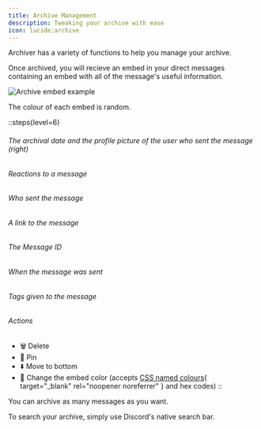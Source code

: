 ```yaml
---
title: Archive Management
description: Tweaking your archive with ease
icon: lucide:archive
---
```


Archiver has a variety of functions to help you manage your archive.

Once archived, you will recieve an embed in your direct messages containing an embed with all of the message's useful information.

![Archive embed example](/assets/img/embed.png)
<figcaption>The colour of each embed is random.</figcaption>

::steps{level=6}
 ###### The archival date and the profile picture of the user who sent the message (right)
 ###### Reactions to a message
 ###### Who sent the message
 ###### A link to the message
 ###### The Message ID
 ###### When the message was sent
 ###### Tags given to the message
 ###### Actions
 -  🗑️ Delete
 -  📌 Pin
 -  ⬇️ Move to bottom
 -  🎨 Change the embed color (accepts [CSS named colours](https://www.w3.org/TR/css-color-4/#named-colors){ target="_blank" rel="noopener noreferrer" } and hex codes)
::

You can archive as many messages as you want.

To search your archive, simply use Discord's native search bar.